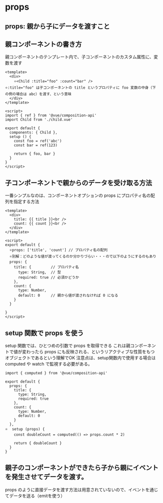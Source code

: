 # props
## props: 親から子にデータを渡すこと

## 親コンポーネントの書き方
親コンポーネントのテンプレート内で、子コンポーネントのカスタム属性に、変数を渡す
```
<template>
  <div>
    ⭐️<Child :title="foo" :count="bar" />
⭐️:title="foo" は子コンポーネントの title というプロパティに foo 変数の中身（下の例の場合は abc）を渡す、という意味
  </div>
</template>

<script>
import { ref } from '@vue/composition-api'
import Child from './child.vue'

export default {
  components: { Child },
  setup () {
    const foo = ref('abc')
    const bar = ref(123)

    return { foo, bar }
  }
}
</script>
```

## 子コンポーネントで親からのデータを受け取る方法
一番シンプルなのは、コンポーネントオプションの props にプロパティ名の配列を指定する方法
```
<template>
  <div>
    title: {{ title }}<br />
    count: {{ count }}<br />
  </div>
</template>

<script>
export default {
  ⭐️props: ['title', 'count'] // プロパティ名の配列
  ⭐️別解：どのような値が渡ってくるのか分かりづらい・・・ので以下のようにするのもあり
  props: {
    title: {         // プロパティ名
      type: String,  // 型
      required: true // 必須かどうか
    },
    count: {
      type: Number,
      default: 0     // 親から値が渡されなければ 0 になる
    }
  }

}
</script>
```

## setup 関数で props を使う
setup 関数では、ひとつめの引数で props を取得できる
これは親コンポーネントで値が変わったら props にも反映される、というリアクティブな性質をもつオブジェクトであるという理解でOK
注意点は、setup関数内で使用する場合は computed や watch で監視する必要がある。



```
import { computed } from '@vue/composition-api'

export default {
  props: {
    title: {
      type: String,
      required: true
    },
    count: {
      type: Number,
      default: 0
    }
  },
⭐️  setup (props) {
    const doubleCount = computed(() => props.count * 2)

    return { doubleCount }
  }
}

```


## 親子のコンポーネントができたら子から親にイベントを発生させてデータを渡す。
props のように直接データを渡す方法は用意されていないので、イベントを通じてデータを送る（emitを使う）

